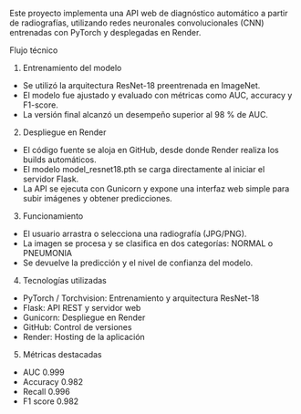 Este proyecto implementa una API web de diagnóstico automático a partir de radiografías, utilizando redes neuronales convolucionales (CNN) entrenadas con PyTorch y desplegadas en Render.

Flujo técnico

1. Entrenamiento del modelo
- Se utilizó la arquitectura ResNet-18 preentrenada en ImageNet.
- El modelo fue ajustado y evaluado con métricas como AUC, accuracy y F1-score.
- La versión final alcanzó un desempeño superior al 98 % de AUC.

2. Despliegue en Render
- El código fuente se aloja en GitHub, desde donde Render realiza los builds automáticos.
- El modelo model_resnet18.pth se carga directamente al iniciar el servidor Flask.
- La API se ejecuta con Gunicorn y expone una interfaz web simple para subir imágenes y obtener predicciones.

3. Funcionamiento
- El usuario arrastra o selecciona una radiografía (JPG/PNG).
- La imagen se procesa y se clasifica en dos categorías: NORMAL o PNEUMONIA
- Se devuelve la predicción y el nivel de confianza del modelo.

4. Tecnologías utilizadas
- PyTorch / Torchvision:   Entrenamiento y arquitectura ResNet-18
- Flask:                   API REST y servidor web
- Gunicorn:                Despliegue en Render
- GitHub:                  Control de versiones
- Render:                  Hosting de la aplicación

5.  Métricas destacadas
- AUC	      0.999
- Accuracy	0.982
- Recall	  0.996
- F1 score	0.982
